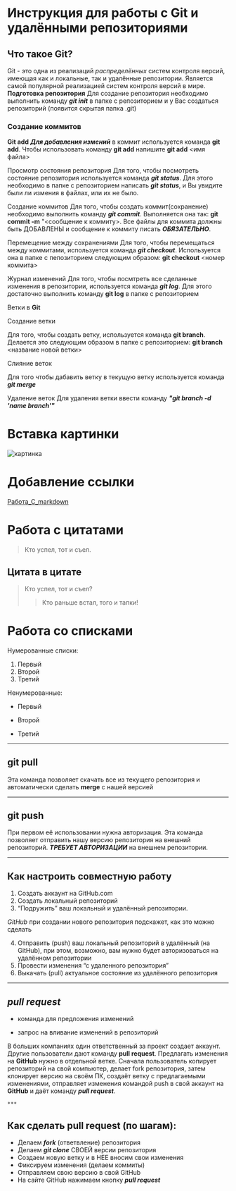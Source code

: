 # Инструкция для работы с Git и удалёнными репозиториями

## Что такое Git?
Git - это одна из реализаций *распределённых* систем контроля версий, имеющая как и локальные, так и удалённые репозитории. Является самой популярной реализацией систем контроля версий в мире.
**Подготовка репозитория**
Для создание репозитория необходимо выполнить команду ***git init***  в папке с репозиторием и у Вас создаться репозиторий (появится скрытая папка .git)

### Создание коммитов

**Git add**
***Для добавления измений*** в коммит используется команда **git add**. Чтобы использовать команду **git add** напишите **git add** <имя файла>

Просмотр состояния репозитория
Для того, чтобы посмотреть состояние репозитория используется команда ***git status***. Для этого необходимо в папке с репозиторием написать ***git status***, и Вы увидите были ли измения в файлах, или их не было.

Создание коммитов
Для того, чтобы создать коммит(сохранение) необходимо выполнить команду ***git commit***. Выполняется она так: **git commit -m** "<сообщение к коммиту>. Все файлы для коммита должны быть ДОБАВЛЕНЫ и сообщение к коммиту писать ***ОБЯЗАТЕЛЬНО***.

Перемещение между сохранениями
Для того, чтобы перемещаться между коммитами, используется команда ***git checkout***. Используется она в папке с пепозиторием следующим образом: **git checkout** <номер коммита>

Журнал изменений
Для того, чтобы посмтреть все сделанные изменения в репозитории, используется команда ***git log***. Для этого достаточно выполнить команду **git log** в папке с репозиторием

Ветки в **Git**

Создание ветки

Для того, чтобы создать ветку, используется команда **git branch**. Делается это следующим образом в папке с репозиторием: **git branch** <название новой ветки>

Слияние веток

Для того чтобы дабавить ветку в текущую ветку используется команда ***git merge <name branch>***

Удаление веток
Для удаления ветки ввести команду ***"git branch -d 'name branch'"***

# Вставка картинки

![картинка](https://img.freepik.com/free-photo/the-cat-on-white-background_155003-15381.jpg?size=626&ext=jpg)

# Добавление ссылки

[Работа_С_markdown](https://htmlacademy.ru/blog/articles/markdown)

# Работа с цитатами

>Кто успел, тот и съел.

## Цитата в цитате

>Кто успел, тот и съел?
>>Кто раньше встал, того и тапки!

# Работа со списками

Нумерованные списки:

1. Первый
2. Второй
3. Третий

Ненумерованные:

* Первый
+ Второй
- Третий

***

## git pull
Эта команда позволяет скачать все из текущего репозитория и автоматически сделать **merge** с нашей версией
***
## git push

При первом её использовании нужна авторизация.
Эта команда позволяет отправить нашу версию репозитория на внешний репозиторий. ***ТРЕБУЕТ АВТОРИЗАЦИИ*** на внешнем репозитории.
***
## Как настроить совместную работу

1. Создать аккаунт на GitHub.com
2. Создать локальный репозиторий
3. “Подружить” ваш локальный и удалённый репозитории. 
    
*GitHub* при создании нового репозитория подскажет, как это можно сделать
    
4. Отправить (push) ваш локальный репозиторий в удалённый (на GitHub), при этом, возможно, вам нужно будет авторизоваться на удалённом репозитории
5. Провести изменения “с удаленного репозитория”
6. Выкачать (pull) актуальное состояние из удалённого репозитория
***
## ***pull request***

- команда для предложения изменений 

- запрос на вливание изменений в репозиторий

В больших компаниях один ответственный за проект создает аккаунт. Другие пользователи дают команду **pull request**. Предлагать изменения на **GitHub** нужно в отдельной ветке. 
Сначала пользователь копирует репозиторий на свой компьютер, делает fork репозитория, затем клонирует версию на своём ПК, создаёт ветку с предлагаемыми изменениями, отправляет изменения командой push в свой аккаунт на **GitHub** и даёт команду ***pull request***.
   
    ***
    
   ## Как сделать pull request (по шагам):

- Делаем ***fork*** (ответвление) репозитория
- Делаем ***git clone*** СВОЕЙ версии репозитория
- Создаем новую ветку и в НЕЕ вносим свои изменения
- Фиксируем изменения (делаем коммиты)
- Отправляем свою версию в свой GitHub
- На сайте GitHub нажимаем кнопку ***pull request***
